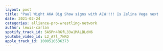 ```yaml
---
layout: post
title: "Paul Wight AKA Big Show signs with AEW!!!! Is Zelina Vega next to sign with AEW?"
date: 2021-02-24
categories: alliance-pro-wrestling-network
author: lewis-carlan
spotify_track_id: 5A5Pn4RGfL33w1MALBLdN6
youtube_video_id: L2_A7l_7kRQ
apple_track_id: 1000510536373
---
```

